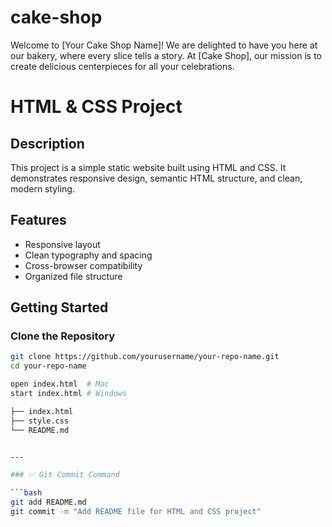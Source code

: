 # cake-shop
Welcome to [Your Cake Shop Name]! We are delighted to have you here at our bakery, where every slice tells a story. At [Cake Shop], our mission is to create delicious centerpieces for all your celebrations.
# HTML & CSS Project

## Description

This project is a simple static website built using HTML and CSS. It demonstrates responsive design, semantic HTML structure, and clean, modern styling.

## Features

- Responsive layout
- Clean typography and spacing
- Cross-browser compatibility
- Organized file structure

## Getting Started

### Clone the Repository

```bash
git clone https://github.com/yourusername/your-repo-name.git
cd your-repo-name

open index.html  # Mac
start index.html # Windows

├── index.html
├── style.css
└── README.md


---

### ✅ Git Commit Command

```bash
git add README.md
git commit -m "Add README file for HTML and CSS project"

